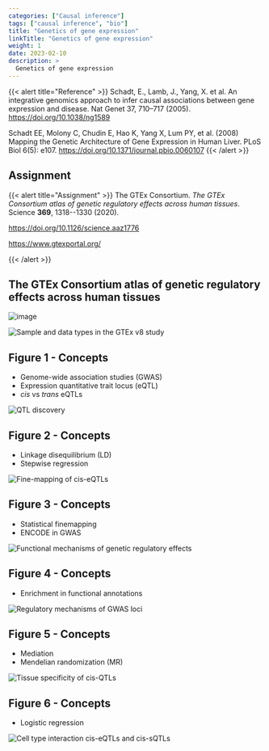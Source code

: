 ```yaml
---
categories: ["Causal inference"]
tags: ["causal inference", "bio"]
title: "Genetics of gene expression"
linkTitle: "Genetics of gene expression"
weight: 1
date: 2023-02-10
description: >
  Genetics of gene expression
---
```





{{< alert title="Reference" >}}
Schadt, E., Lamb, J., Yang, X. et al. An integrative genomics approach to infer causal associations between gene expression and disease. Nat Genet 37, 710–717 (2005). <https://doi.org/10.1038/ng1589>

Schadt EE, Molony C, Chudin E, Hao K, Yang X, Lum PY, et al. (2008) Mapping the Genetic Architecture of Gene Expression in Human Liver. PLoS Biol 6(5): e107. https://doi.org/10.1371/journal.pbio.0060107
{{< /alert >}}

 

## Assignment


{{< alert title="Assignment" >}}
The GTEx Consortium. *The GTEx Consortium atlas of genetic regulatory effects across human tissues*. Science **369**, 1318--1330 (2020).

<https://doi.org/10.1126/science.aaz1776>

<https://www.gtexportal.org/>

{{< /alert >}}

## The GTEx Consortium atlas of genetic regulatory effects across human tissues

![image](gtex_369_1318_fa.png)

![Sample and data types in the GTEx v8 study](gtex_369_1318_f1.png)

## Figure 1 - Concepts

- Genome-wide association studies (GWAS)
- Expression quantitative trait locus (eQTL)
- *cis* vs *trans* eQTLs

![QTL discovery](gtex_369_1318_f2.png)

## Figure 2 - Concepts

- Linkage disequilibrium (LD)
- Stepwise regression

![Fine-mapping of cis-eQTLs](gtex_369_1318_f3.png)

## Figure 3 - Concepts

- Statistical finemapping
- ENCODE in GWAS

![Functional mechanisms of genetic regulatory effects](gtex_369_1318_f4.png)

## Figure 4 - Concepts

- Enrichment in functional annotations

![Regulatory mechanisms of GWAS loci](gtex_369_1318_f5.png)

## Figure 5 - Concepts

- Mediation
- Mendelian randomization (MR)

![Tissue specificity of cis-QTLs](gtex_369_1318_f6.png)

## Figure 6 - Concepts

- Logistic regression

![Cell type interaction cis-eQTLs and cis-sQTLs](gtex_369_1318_f7.png)

